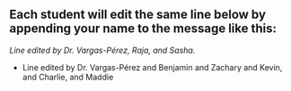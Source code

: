 ## Each student will edit the same line below by appending your name to the message like this:
*Line edited by Dr. Vargas-Pérez, Raja, and Sasha.*


- Line edited by Dr. Vargas-Pérez and Benjamin and Zachary and Kevin, and Charlie, and Maddie


